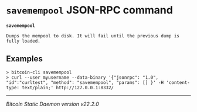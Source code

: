 `savemempool` JSON-RPC command
==============================

**`savemempool`**

```
Dumps the mempool to disk. It will fail until the previous dump is fully loaded.
```

Examples
--------

```
> bitcoin-cli savemempool
> curl --user myusername --data-binary '{"jsonrpc": "1.0", "id":"curltest", "method": "savemempool", "params": [] }' -H 'content-type: text/plain;' http://127.0.0.1:8332/
```

***

*Bitcoin Static Daemon version v22.2.0*
